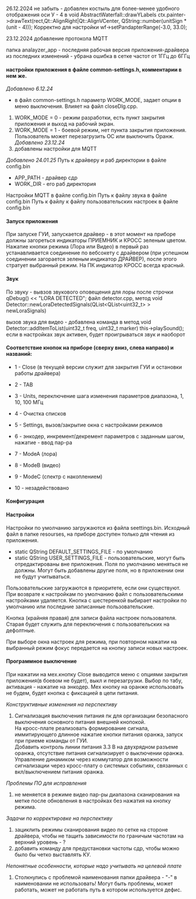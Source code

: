 26.12.2024
не забыть - добавлен костыль для более-менее удобного отображения оси У - 4
в void AbstractWaterfall::drawYLabels
ctx.painter->drawText(rect,Qt::AlignRight|Qt::AlignVCenter,
                                  QString::number(unitSign * (unit - 4)));
Корректно для настройки wf->setPandapterRange(-3.0, 33.0);


23.12.2024
добавление протокола MQTT 

папка analayzer_app - последняя рабочая версия приложения-драйвера
из последних изменений - убрана ошибка в сетке частот от 1ГГц до 6ГГц


#### настройки приложения в файле common-settings.h, комментарии в нем же.  
*Добавлено 6.12.24*
* в файл common-settings.h параметр WORK_MODE, задает опции в меню выключения. Влияет на файл closeDlg.cpp.
1. WORK_MODE = 0 - режим разработки, есть пункт закрытия приложения и выход на рабочий экран. 
2. WORK_MODE = 1 - боевой режим, нет пункта закрытия приложения. Пользователь может перезагрузить ОС или выключить Оранж.  
*Добавлено 23.12.24*
1. добавлены настройки для MQTT

*Добавлено 24.01.25*
Путь к драйверу и раб директории в файле config.bin
* APP_PATH - драйвер сдр
* WORK_DIR - его раб директория
  
Настройки MQTT в файле config.bin
Путь к файлу звука в файле config.bin
Путь к файлу к файлу пользовательских настроек в файле config.bin

#### Запуск приложения
При запуске ГУИ, запускается драйвер - в этот момент на приборе должны загореться индикаторы ПРИЕМНИК и КРОСС зеленым цветом. Нажатие кнопки режима (Лора или Видео) в первый раз устанавливается соединение по вебсокету с драйвером (при успешном соединении загорается зеленым индикатор ДРАЙВЕР), после этого стратует выбранный режим.
На ПК индикатор КРОСС всегда красный.

#### Звук
По звуку - вывзов звукового оповещения для лоры после строчки qDebug() << "LORA DETECTED"; файл detector.cpp, метод void Detector::newLoraDetectedSignals(QList<QList<uint32_t> > newLoraSignals)

вызов звука для видео - добавлена команда в метод void Detector::addItemToList(uint32_t freq, uint32_t marker) this->playSound();
если в настройках звук активен, будет проигрываться звук и наоборот


#### Соответствие кнопок на приборе (сверху вниз, слева направо) и названий:

* 1 - Close (в текущей версии служит для закрытия ГУИ и остановки работы драйвера)
* 2 - TAB
* 3 - Units, переключение шага изменения параметров диапазона, 1, 10, 100 МГц
* 4 - Очистка списков
* 5 - Settings, вызов/закрытие окна с настройками режимов 

* 6 - энкодер, инкремент/декремент параметров с заданным шагом, нажатие - ввод пар-ра
* 7  - ModeA (лора)
* 8  - ModeB (видео)
* 9  - ModeC (спектр с накоплением)
* 10 - незадействовано

#### Конфигурация



#### Настройки
Настройки по умолчанию загружаются из файла seettings.bin. Исходный файл в папке resourses, на приборе доступен только для чтения из приложения.
* static QString DEFAULT_SETTINGS_FILE - по умолчанию
* static QString USER_SETTINGS_FILE - пользовательские, могут быть отредактированы вне приложения. Поля по умолчанию меняться не должны. Могут быть добавлены другие поля, но в приложении они не будут учитываться.

Пользовательские загружаются в приоритете, если они существуют. При возврате к настройкам по умолчанию файл с пользовательскими настройками удаляется. Кнопка с шестеренкой выбирает настройки по умолчанию или последние записанные пользовательские.

Кнопка (крайняя правая) для записи файла настроек пользователя. Старая будет служить для переключения с пользовательских на дефолтные. 

При выборе окна настроек для режима, при повторном нажатии на выбранный режим фокус передается на кнопку записи новых настроек.

#### Программное выключение
При нажатии на мех.кнопку Close выводится меню с опциями закрытия приложения(в боевом не будет), выкл и перезагрузки. Выбор по табу, активация - нажатие на энкодер.
Мех кнопку на оранже использовать не будем, будет кнопка с фиксацией в цепи питания.


*Конструктивные изменения на перспективу*

1. Сигнализация выключения питания пк для организации безопасного выключения основного питания внешней кнопокой.  
На кросс-плате реализовать формирование сигнала, иммитирующего длинное нажатие кнопки питания оранжа, запуск при приеме команды от ГУИ.  
Добавить контроль линии питания 3.3 В на двухрядном разъеме оранжа, отсутствие питания сигнализирует о выключении оранжа.  
Управление динамиком через коммутатор для возможности сигнализации через кросс-плату о системых событиях, связанных с вкл/выключением питания оранжа.   

*Проблемы ПО для исправления*
1. не меняется в режиме видео пар-ры диапазона сканирования на метке после обновления в настройках без нажатия на кнопку режима. 

*Задачи по корректировке на перспективу*
1. зациклить режимы сканирования видео по сетке на стороне драйвера, чтобы не тащить зависимости по граничым частотам на верхний уровень - ? 
2. добавить команду для предустановки частоты сдр, чтобы можно было бы четко выставлять КУ. 

*Непонятные особенности, которые надо учитывать на целевой плате*

1. Столкнулись с проблемой наименования папки драйвера - "-" в наименовании не использовать! Могут быть проблемы, может работать, может не работать путь в котором используется дефис.
